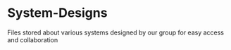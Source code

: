 # System-Designs
Files stored about various systems designed by our group for easy access and collaboration
